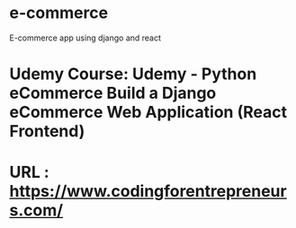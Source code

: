 # e-commerce
E-commerce app using django and react 
# Udemy Course: Udemy - Python eCommerce Build a Django eCommerce Web Application (React Frontend)
# URL : https://www.codingforentrepreneurs.com/
